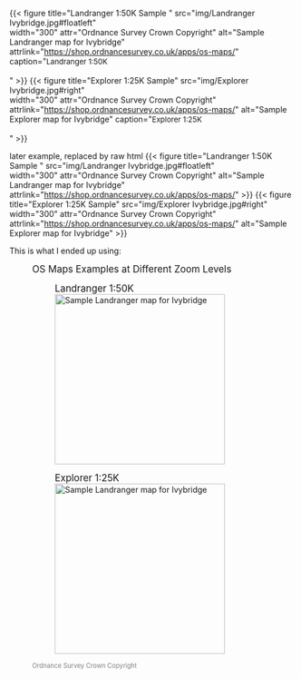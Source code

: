 {{< figure 
  title="Landranger 1:50K Sample "
  src="img/Landranger Ivybridge.jpg#floatleft"  
  width="300" attr="Ordnance Survey Crown Copyright"
  alt="Sample Landranger map for Ivybridge"
  attrlink="https://shop.ordnancesurvey.co.uk/apps/os-maps/"
  caption="<font size=2>Landranger 1:50K </font><br><br>" >}}
{{< figure 
  title="Explorer 1:25K Sample"
  src="img/Explorer Ivybridge.jpg#right"  
  width="300"  attr="Ordnance Survey Crown Copyright"
  attrlink="https://shop.ordnancesurvey.co.uk/apps/os-maps/"
  alt="Sample Explorer map for Ivybridge"
  caption="<font size=2>Explorer 1:25K </font><br><br>" >}}
  
later example, replaced by raw html
{{< figure 
  title="Landranger 1:50K Sample "
  src="img/Landranger Ivybridge.jpg#floatleft"  
  width="300" attr="Ordnance Survey Crown Copyright"
  alt="Sample Landranger map for Ivybridge"
  attrlink="https://shop.ordnancesurvey.co.uk/apps/os-maps/" >}}
{{< figure 
  title="Explorer 1:25K Sample"
  src="img/Explorer Ivybridge.jpg#right"  
  width="300"  attr="Ordnance Survey Crown Copyright"
  attrlink="https://shop.ordnancesurvey.co.uk/apps/os-maps/"
  alt="Sample Explorer map for Ivybridge" >}}
  
This is what I ended up using:
<figure>
  <figcaption style="font-size:1.2em">OS Maps Examples at Different Zoom Levels</figcaption>
  <figure>
    <figcaption style="font-size:1.2em">Landranger 1:50K</figcaption> 
    <img src="img/Landranger Ivybridge.jpg#floatleft"
    width="300" attr="Ordnance Survey Crown Copyright"
    alt="Sample Landranger map for Ivybridge"
    attrlink="https://shop.ordnancesurvey.co.uk/apps/os-maps/"  >
  </figure>
  <figure>
    <figcaption style="font-size:1.2em">Explorer 1:25K</figcaption>
    <img src="img/Explorer Ivybridge.jpg#right"
    width="300" attr="Ordnance Survey Crown Copyright"
    alt="Sample Landranger map for Ivybridge"
    attrlink="https://shop.ordnancesurvey.co.uk/apps/os-maps/" >
  </figure>
  <figcaption style="color:gray;font-size:0.8em;">Ordnance Survey Crown Copyright</figcaption>
</figure>
      